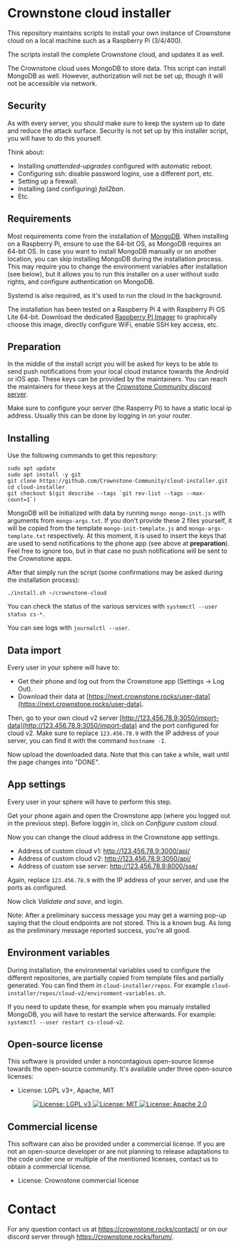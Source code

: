 # Crownstone cloud installer

This repository maintains scripts to install your own instance of Crownstone cloud on a local machine such as a Raspberry Pi (3/4/400).

The scripts install the complete Crownstone cloud, and updates it as well.

The Crownstone cloud uses MongoDB to store data. This script can install MongoDB as well. However, authorization will not be set up, though it will not be accessible via network.

## Security

As with every server, you should make sure to keep the system up to date and reduce the attack surface.
Security is not set up by this installer script, you will have to do this yourself.

Think about:
- Installing *unattended-upgrades* configured with automatic reboot.
- Configuring ssh: disable password logins, use a different port, etc.
- Setting up a firewall.
- Installing (and configuring) *fail2ban*.
- Etc.

## Requirements

Most requirements come from the installation of [MongoDB](https://www.mongodb.com/docs/v4.4/administration/production-notes). When installing on a Raspberry Pi, ensure to use the 64-bit OS, as MongoDB requires an 64-bit OS. In case you want to install MongoDB manually or on another location, you can skip installing MongoDB during the installation process. This may require you to change the environment variables after installation (see below), but it allows you to run this installer on a user without sudo rights, and configure authentication on MongoDB.

Systemd is also required, as it's used to run the cloud in the background.

The installation has been tested on a Raspberry Pi 4 with Raspberry Pi OS Lite 64-bit. Download the dedicated [Raspberry PI Imager](https://www.raspberrypi.com/software/) to graphically choose this image, directly configure WiFi, enable SSH key access, etc.



## Preparation

In the middle of the install script you will be asked for keys to be able to send push notifications from your local cloud instance towards the Android or iOS app. These keys can be provided by the maintainers. You can reach the maintainers for these keys at the [Crownstone Community discord server](https://discord.gg/TPYfMvV7bD).

Make sure to configure your server (the Rasperry Pi) to have a static local ip address. Usually this can be done by logging in on your router.

## Installing

Use the following commands to get this repository:
```
sudo apt update
sudo apt install -y git
git clone https://github.com/Crownstone-Community/cloud-installer.git
cd cloud-installer
git checkout $(git describe --tags `git rev-list --tags --max-count=1`)
```

MongoDB will be initialized with data by running `mongo mongo-init.js` with arguments from `mongo-args.txt`. If you don't provide these 2 files yourself, it will be copied from the template `mongo-init-template.js` and `mongo-args-template.txt` respectively.
At this moment, it is used to insert the keys that are used to send notifications to the phone app (see above at **preparation**). Feel free to ignore too, but in that case no push notifications will be sent to the Crownstone apps.

After that simply run the script (some confirmations may be asked during the installation process):
```
./install.sh ~/crownstone-cloud
```
You can check the status of the various services with `systemctl --user status cs-*`.

You can see logs with `journalctl --user`.

## Data import

Every user in your sphere will have to:
- Get their phone and log out from the Crownstone app (Settings -> Log Out).
- Download their data at [https://next.crownstone.rocks/user-data](https://next.crownstone.rocks/user-data).

Then, go to your own cloud v2 server [http://123.456.78.9:3050/import-data](http://123.456.78.9:3050/import-data) and the port configured for cloud v2. Make sure to replace `123.456.78.9` with the IP address of your server, you can find it with the command `hostname -I`.

Now upload the downloaded data. Note that this can take a while, wait until the page changes into "DONE".

## App settings

Every user in your sphere will have to perform this step.

Get your phone again and open the Crownstone app (where you logged out in the previous step).
Before loggin in, click on *Configure custom cloud*.

Now you can change the cloud address in the Crownstone app settings.
- Address of custom cloud v1: http://123.456.78.9:3000/api/
- Address of custom cloud v2: http://123.456.78.9:3050/api/
- Address of custom sse server: http://123.456.78.9:8000/sse/

Again, replace `123.456.78.9` with the IP address of your server, and use the ports as configured.

Now click *Validate and save*, and login.

Note: After a preliminary success message you may get a warning pop-up saying that the cloud endpoints are not stored. This is a known bug. As long as the preliminary message reported success, you're all good.

## Environment variables

During installation, the environmental variables used to configure the different repositories, are partially copied from template files and partially generated.
You can find them in `cloud-installer/repos`. For example `cloud-installer/repos/cloud-v2/environment-variables.sh`.

If you need to update these, for example when you manualy installed MongoDB, you will have to restart the service afterwards. For example: `systemctl --user restart cs-cloud-v2`.

## Open-source license

This software is provided under a noncontagious open-source license towards the open-source community. It's available under three open-source licenses:
 
* License: LGPL v3+, Apache, MIT

<p align="center">
  <a href="http://www.gnu.org/licenses/lgpl-3.0">
    <img src="https://img.shields.io/badge/License-LGPL%20v3-blue.svg" alt="License: LGPL v3" />
  </a>
  <a href="https://opensource.org/licenses/MIT">
    <img src="https://img.shields.io/badge/License-MIT-yellow.svg" alt="License: MIT" />
  </a>
  <a href="https://opensource.org/licenses/Apache-2.0">
    <img src="https://img.shields.io/badge/License-Apache%202.0-blue.svg" alt="License: Apache 2.0" />
  </a>
</p>

## Commercial license

This software can also be provided under a commercial license. If you are not an open-source developer or are not planning to release adaptations to the code under one or multiple of the mentioned licenses, contact us to obtain a commercial license.

* License: Crownstone commercial license

# Contact

For any question contact us at <https://crownstone.rocks/contact/> or on our discord server through <https://crownstone.rocks/forum/>.
